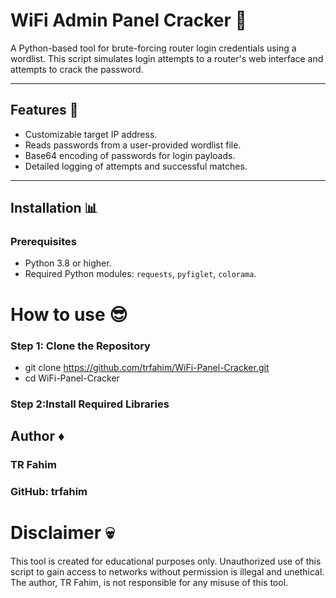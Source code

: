 # WiFi Admin Panel Cracker 🛜

A Python-based tool for brute-forcing router login credentials using a wordlist. This script simulates login attempts to a router's web interface and attempts to crack the password.

---

## Features 🤖
- Customizable target IP address.
- Reads passwords from a user-provided wordlist file.
- Base64 encoding of passwords for login payloads.
- Detailed logging of attempts and successful matches.

---

## Installation 📊

### Prerequisites
- Python 3.8 or higher.
- Required Python modules: `requests`, `pyfiglet`, `colorama`.

# How to use 😎
### Step 1: Clone the Repository
- git clone https://github.com/trfahim/WiFi-Panel-Cracker.git
- cd WiFi-Panel-Cracker

### Step 2:Install Required Libraries

   
## Author ♦️
### TR Fahim
### GitHub: trfahim
# Disclaimer 💀
 This tool is created for educational purposes only. Unauthorized use of this script to gain access to networks without permission is illegal and unethical. The author, TR Fahim, is not responsible for any misuse of this tool.

